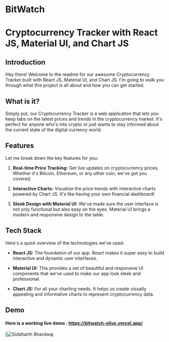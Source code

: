 # BitWatch

# Cryptocurrency Tracker with React JS, Material UI, and Chart JS

## Introduction

Hey there! Welcome to the readme for our awesome Cryptocurrency Tracker built with React JS, Material UI, and Chart JS. I'm going to walk you through what this project is all about and how you can get started.

## What is it?

Simply put, our Cryptocurrency Tracker is a web application that lets you keep tabs on the latest prices and trends in the cryptocurrency market. It's perfect for anyone who's into crypto or just wants to stay informed about the current state of the digital currency world.

## Features

Let me break down the key features for you:

1. **Real-time Price Tracking:** Get live updates on cryptocurrency prices. Whether it's Bitcoin, Ethereum, or any other coin, we've got you covered.

2. **Interactive Charts:** Visualize the price trends with interactive charts powered by Chart JS. It's like having your own financial dashboard!

3. **Sleek Design with Material UI:** We've made sure the user interface is not only functional but also easy on the eyes. Material UI brings a modern and responsive design to the table.

## Tech Stack

Here's a quick overview of the technologies we've used:

- **React JS:** The foundation of our app. React makes it super easy to build interactive and dynamic user interfaces.

- **Material UI:** This provides a set of beautiful and responsive UI components that we've used to make our app look sleek and professional.

- **Chart JS:** For all your charting needs. It helps us create visually appealing and informative charts to represent cryptocurrency data.

## Demo

#### Here is a working live demo : https://bitwatch-olive.vercel.app/

[![Siddharth Bhardwaj](https://github.com/Siddamnn)
